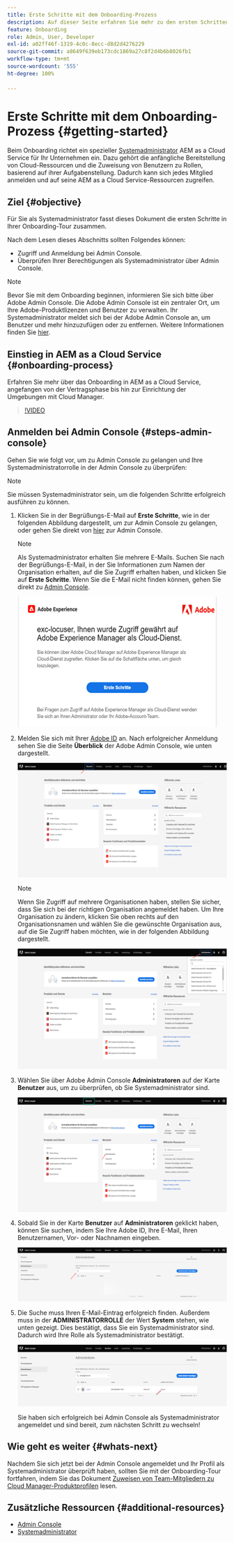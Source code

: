 ```yaml
---
title: Erste Schritte mit dem Onboarding-Prozess
description: Auf dieser Seite erfahren Sie mehr zu den ersten Schritten auf Ihrer Onboarding-Tour.
feature: Onboarding
role: Admin, User, Developer
exl-id: a02ff46f-1319-4c0c-8ecc-d8d2d4276229
source-git-commit: a8649f639eb173cdc1869a27c8f2d4b6b8026fb1
workflow-type: tm+mt
source-wordcount: '555'
ht-degree: 100%

---
```


# Erste Schritte mit dem Onboarding-Prozess {#getting-started}

Beim Onboarding richtet ein spezieller [Systemadministrator](https://experienceleague.adobe.com/docs/experience-manager-cloud-service/onboarding/onboarding-concepts/system-administrator.html?lang=de) AEM as a Cloud Service für Ihr Unternehmen ein. Dazu gehört die anfängliche Bereitstellung von Cloud-Ressourcen und die Zuweisung von Benutzern zu Rollen, basierend auf ihrer Aufgabenstellung. Dadurch kann sich jedes Mitglied anmelden und auf seine AEM as a Cloud Service-Ressourcen zugreifen.

## Ziel {#objective}

Für Sie als Systemadministrator fasst dieses Dokument die ersten Schritte in Ihrer Onboarding-Tour zusammen.

Nach dem Lesen dieses Abschnitts sollten Folgendes können:

* Zugriff und Anmeldung bei Admin Console.
* Überprüfen Ihrer Berechtigungen als Systemadministrator über Admin Console.

>[!NOTE]
>Bevor Sie mit dem Onboarding beginnen, informieren Sie sich bitte über Adobe Admin Console. Die Adobe Admin Console ist ein zentraler Ort, um Ihre Adobe-Produktlizenzen und Benutzer zu verwalten. Ihr Systemadministrator meldet sich bei der Adobe Admin Console an, um Benutzer und mehr hinzuzufügen oder zu entfernen. Weitere Informationen finden Sie [hier](https://experienceleague.adobe.com/docs/experience-manager-cloud-service/onboarding/onboarding-concepts/admin-console.html?lang=de).

## Einstieg in AEM as a Cloud Service {#onboarding-process}

Erfahren Sie mehr über das Onboarding in AEM as a Cloud Service, angefangen von der Vertragsphase bis hin zur Einrichtung der Umgebungen mit Cloud Manager.

>[!VIDEO](https://video.tv.adobe.com/v/336959/?quality=12&learn=on)

## Anmelden bei Admin Console {#steps-admin-console}

Gehen Sie wie folgt vor, um zu Admin Console zu gelangen und Ihre Systemadministratorrolle in der Admin Console zu überprüfen:

>[!NOTE]
>Sie müssen Systemadministrator sein, um die folgenden Schritte erfolgreich ausführen zu können.

1. Klicken Sie in der Begrüßungs-E-Mail auf **Erste Schritte**, wie in der folgenden Abbildung dargestellt, um zur Admin Console zu gelangen, oder gehen Sie direkt von [hier](https://adminconsole.adobe.com) zur Admin Console.

   >[!NOTE]
   >Als Systemadministrator erhalten Sie mehrere E-Mails. Suchen Sie nach der Begrüßungs-E-Mail, in der Sie Informationen zum Namen der Organisation erhalten, auf die Sie Zugriff erhalten haben, und klicken Sie auf **Erste Schritte**. Wenn Sie die E-Mail nicht finden können, gehen Sie direkt zu [Admin Console](https://adminconsole.adobe.com/).

   ![](/help/journey-onboarding/assets/get-started-email.png)

1. Melden Sie sich mit Ihrer [Adobe ID](https://experienceleague.adobe.com/docs/experience-manager-cloud-service/onboarding/onboarding-concepts/adobe-id.html?lang=de) an. Nach erfolgreicher Anmeldung sehen Sie die Seite **Überblick** der Adobe Admin Console, wie unten dargestellt.

   ![](/help/journey-onboarding/assets/get-started1.png)

   >[!NOTE]
   >Wenn Sie Zugriff auf mehrere Organisationen haben, stellen Sie sicher, dass Sie sich bei der richtigen Organisation angemeldet haben. Um Ihre Organisation zu ändern, klicken Sie oben rechts auf den Organisationsnamen und wählen Sie die gewünschte Organisation aus, auf die Sie Zugriff haben möchten, wie in der folgenden Abbildung dargestellt.

   ![](/help/journey-onboarding/assets/admin-console-orgswitch.png)

1. Wählen Sie über Adobe Admin Console **Administratoren** auf der Karte **Benutzer** aus, um zu überprüfen, ob Sie Systemadministrator sind.

   ![](/help/journey-onboarding/assets/get-started2.png)

1. Sobald Sie in der Karte **Benutzer** auf **Administratoren** geklickt haben, können Sie suchen, indem Sie Ihre Adobe ID, Ihre E-Mail, Ihren Benutzernamen, Vor- oder Nachnamen eingeben.

   ![](/help/journey-onboarding/assets/get-started3.png)

1. Die Suche muss Ihren E-Mail-Eintrag erfolgreich finden. Außerdem muss in der **ADMINISTRATORROLLE** der Wert **System** stehen, wie unten gezeigt. Dies bestätigt, dass Sie ein Systemadministrator sind. Dadurch wird Ihre Rolle als Systemadministrator bestätigt.

   ![](/help/journey-onboarding/assets/get-started4.png)

   Sie haben sich erfolgreich bei Admin Console als Systemadministrator angemeldet und sind bereit, zum nächsten Schritt zu wechseln!

## Wie geht es weiter {#whats-next}

Nachdem Sie sich jetzt bei der Admin Console angemeldet und Ihr Profil als Systemadministrator überprüft haben, sollten Sie mit der Onboarding-Tour fortfahren, indem Sie das Dokument [Zuweisen von Team-Mitgliedern zu Cloud Manager-Produktprofilen](/help/journey-onboarding/sysadmin/assign-team-members-aem-cloud-service.md) lesen.

## Zusätzliche Ressourcen {#additional-resources}

* [Admin Console](/help/onboarding/learn-concepts/admin-console.md)
* [Systemadministrator](/help/onboarding/learn-concepts/system-administrator.md)

